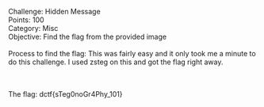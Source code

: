 Challenge: Hidden Message
<br>
Points: 100
<br>
Category: Misc
<br>
Objective: Find the flag from the provided image
<br><br>
Process to find the flag: This was fairly easy and it only took me a minute to do this challenge.
I used zsteg on this and got the flag right away.
<br><br> 
 
<br>
The flag: dctf{sTeg0noGr4Phy_101}
